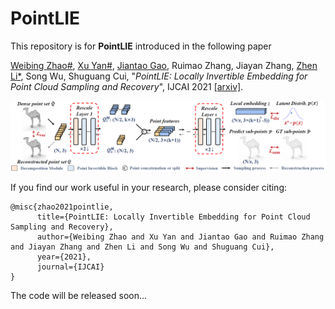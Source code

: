 # PointLIE

This repository is for **PointLIE** introduced in the following paper

[Weibing Zhao#](https://github.com/zwb0), [Xu Yan#](https://github.com/yanx27), [Jiantao Gao](https://github.com/Gao-JT), Ruimao Zhang, Jiayan Zhang, [Zhen Li*](https://mypage.cuhk.edu.cn/academics/lizhen/), Song Wu, Shuguang Cui, "*PointLIE: Locally Invertible Embedding for Point Cloud Sampling and Recovery*", IJCAI 2021 [[arxiv]](https://arxiv.org/pdf/2104.14769.pdf).
 
![](figures/figure3.png)

If you find our work useful in your research, please consider citing:
```
@misc{zhao2021pointlie,
      title={PointLIE: Locally Invertible Embedding for Point Cloud Sampling and Recovery}, 
      author={Weibing Zhao and Xu Yan and Jiantao Gao and Ruimao Zhang and Jiayan Zhang and Zhen Li and Song Wu and Shuguang Cui},
      year={2021},
      journal={IJCAI}
}
```

The code will be released soon...
